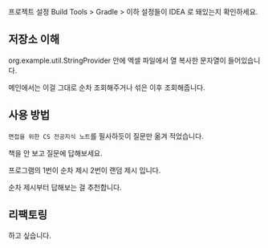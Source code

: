 프로젝트 설정 Build Tools > Gradle > 이하 설정들이 IDEA 로 돼있는지 확인하세요.

## 저장소 이해
org.example.util.StringProvider 안에 
엑셀 파일에서 열 복사한 문자열이 들어있습니다.

메인에서는 이걸 그대로 순차 조회해주거나
섞은 이후 조회해줍니다.


## 사용 방법
`면접을 위한 CS 전공지식 노트`를 필사하듯이
질문만 옮겨 적었습니다.

책을 안 보고 질문에 답해보세요.

프로그램의 1번이 순차 제시
2번이 랜덤 제시 입니다.

순차 제시부터 답해보는 걸 추천합니다.

## 리팩토링
하고 싶습니다. 
